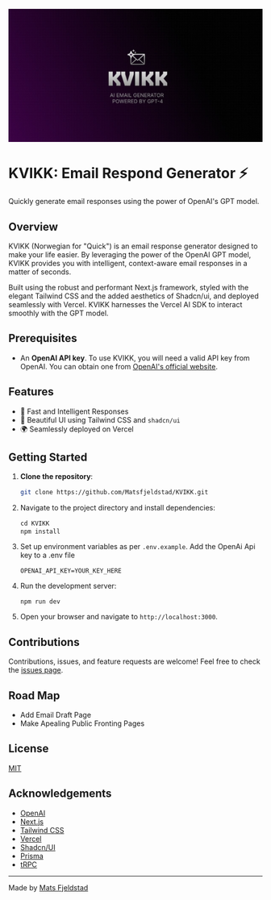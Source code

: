 ![KVIKK](/src/app/opengraph-image.jpg)

# KVIKK: Email Respond Generator ⚡

Quickly generate email responses using the power of OpenAI's GPT model.

## Overview

KVIKK (Norwegian for "Quick") is an email response generator designed to make your life easier. By leveraging the power of the OpenAI GPT model, KVIKK provides you with intelligent, context-aware email responses in a matter of seconds.

Built using the robust and performant Next.js framework, styled with the elegant Tailwind CSS and the added aesthetics of Shadcn/ui, and deployed seamlessly with Vercel. KVIKK harnesses the Vercel AI SDK to interact smoothly with the GPT model.

## Prerequisites

- An **OpenAI API key**. To use KVIKK, you will need a valid API key from OpenAI. You can obtain one from [OpenAI's official website](https://openai.com/).

## Features

- 🚀 Fast and Intelligent Responses
- 🎨 Beautiful UI using Tailwind CSS and `shadcn/ui`
- 🌍 Seamlessly deployed on Vercel

## Getting Started

1. **Clone the repository**:
   ```bash
   git clone https://github.com/Matsfjeldstad/KVIKK.git
   ```
   
2. Navigate to the project directory and install dependencies:

   ```
   cd KVIKK
   npm install
   ```


3. Set up environment variables as per `.env.example`.
   Add the OpenAi Api key to a .env file
   ```
   OPENAI_API_KEY=YOUR_KEY_HERE
   ```


4. Run the development server:
   ```
   npm run dev
   ```


5. Open your browser and navigate to `http://localhost:3000`.

## Contributions

Contributions, issues, and feature requests are welcome! Feel free to check the [issues page](https://github.com/Matsfjeldstad/KVIKK/issues).

## Road Map

- Add Email Draft Page
- Make Apealing Public Fronting Pages

## License

[MIT](https://choosealicense.com/licenses/mit/)

## Acknowledgements

- [OpenAI](https://openai.com/)
- [Next.js](https://nextjs.org/)
- [Tailwind CSS](https://tailwindcss.com/)
- [Vercel](https://vercel.com/)
- [Shadcn/UI](https://ui.shadcn.com/)
- [Prisma]("https://www.prisma.io/")
- [tRPC]("https://trpc.io/")

---

Made by [Mats Fjeldstad](https://github.com/Matsfjeldstad)


